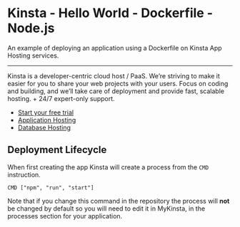 # Kinsta - Hello World - Dockerfile - Node.js
An example of deploying an application using a Dockerfile on Kinsta App Hosting services.

---
Kinsta is a developer-centric cloud host / PaaS. We’re striving to make it easier for you to share your web projects with your users. Focus on coding and building, and we’ll take care of deployment and provide fast, scalable hosting. + 24/7 expert-only support.

- [Start your free trial](https://kinsta.com/signup/?product_type=app-db)
- [Application Hosting](https://kinsta.com/application-hosting)
- [Database Hosting](https://kinsta.com/database-hosting)

## Deployment Lifecycle
When first creating the app Kinsta will create a process from the `CMD` instruction. 
```
CMD ["npm", "run", "start"]
```

Note that if you change this command in the repository the process will **not** be changed by default so you will need to edit it in MyKinsta, in the processes section for your application.

